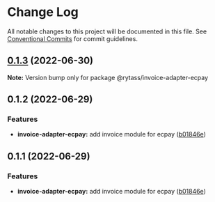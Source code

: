 # Change Log

All notable changes to this project will be documented in this file.
See [Conventional Commits](https://conventionalcommits.org) for commit guidelines.

## [0.1.3](https://github.com/Rytass/Utils/compare/@rytass/invoice-adapter-ecpay@0.1.2...@rytass/invoice-adapter-ecpay@0.1.3) (2022-06-30)

**Note:** Version bump only for package @rytass/invoice-adapter-ecpay





## 0.1.2 (2022-06-29)


### Features

* **invoice-adapter-ecpay:** add invoice module for ecpay ([b01846e](https://github.com/Rytass/Utils/commit/b01846e8ced4fbd95fc14163b1f817b5f183a3e8))





## 0.1.1 (2022-06-29)


### Features

* **invoice-adapter-ecpay:** add invoice module for ecpay ([b01846e](https://github.com/Rytass/Utils/commit/b01846e8ced4fbd95fc14163b1f817b5f183a3e8))
